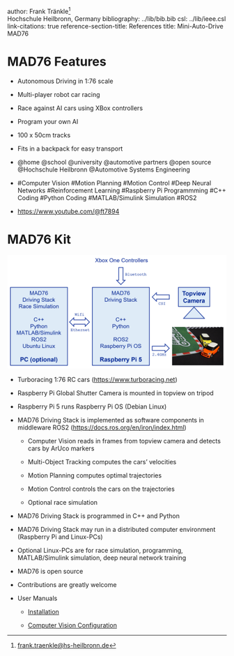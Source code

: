 author: Frank Tränkle[^1]  
Hochschule Heilbronn, Germany
bibliography: ../lib/bib.bib
csl: ../lib/ieee.csl
link-citations: true
reference-section-title: References
title: Mini-Auto-Drive MAD76

MAD76 Features
==============

-   Autonomous Driving in 1:76 scale

-   Multi-player robot car racing

-   Race against AI cars using XBox controllers

-   Program your own AI

-   100 x 50cm tracks

-   Fits in a backpack for easy transport

-   @home @school @university @automotive partners @open source
    @Hochschule Heilbronn @Automotive Systems Engineering

-   \#Computer Vision \#Motion Planning \#Motion Control \#Deep Neural
    Networks \#Reinforcement Learning \#Raspberry Pi Programmming \#C++
    Coding \#Python Coding \#MATLAB/Simulink Simulation \#ROS2

-   <https://www.youtube.com/@ft7894>

MAD76 Kit
=========

![image](mad76.png)

-   Turboracing 1:76 RC cars (<https://www.turboracing.net>)

-   Raspberry Pi Global Shutter Camera is mounted in topview on tripod

-   Raspberry Pi 5 runs Raspberry Pi OS (Debian Linux)

-   MAD76 Driving Stack is implemented as software components in
    middleware ROS2 (<https://docs.ros.org/en/iron/index.html>)

    -   Computer Vision reads in frames from topview camera and detects
        cars by ArUco markers

    -   Multi-Object Tracking computes the cars’ velocities

    -   Motion Planning computes optimal trajectories

    -   Motion Control controls the cars on the trajectories

    -   Optional race simulation

-   MAD76 Driving Stack is programmed in C++ and Python

-   MAD76 Driving Stack may run in a distributed computer environment
    (Raspberry Pi and Linux-PCs)

-   Optional Linux-PCs are for race simulation, programming,
    MATLAB/Simulink simulation, deep neural network training

-   MAD76 is open source

-   Contributions are greatly welcome

-   User Manuals

    -   [Installation](doc/install/install.md)

    -   [Computer Vision Configuration](doc/vision/vision.md)

[^1]: frank.traenkle@hs-heilbronn.de
